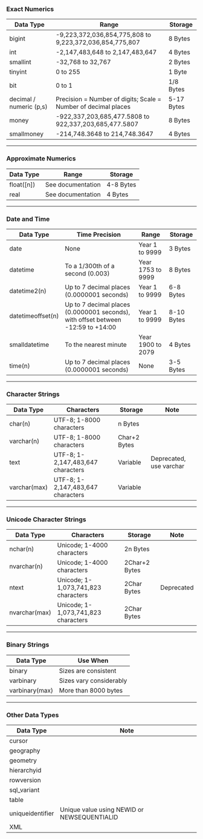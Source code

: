 ### Exact Numerics
| Data Type               | Range                                                          | Storage    |
|-------------------------|----------------------------------------------------------------|------------|
| bigint                  | -9,223,372,036,854,775,808 to 9,223,372,036,854,775,807        | 8 Bytes    |
| int                     | -2,147,483,648 to 2,147,483,647                                | 4 Bytes    |
| smallint                | -32,768 to 32,767                                              | 2 Bytes    |
| tinyint                 | 0 to 255                                                       | 1 Byte     |
| bit                     | 0 to 1                                                         | 1/8 Bytes  |
| decimal / numeric (p,s) | Precision = Number of digits; Scale = Number of decimal places | 5-17 Bytes |
| money                   | -922,337,203,685,477.5808 to 922,337,203,685,477.5807          | 8 Bytes    |
| smallmoney              | -214,748.3648 to 214,748.3647                                  | 4 Bytes    |

-----

### Approximate Numerics
| Data Type  | Range             | Storage   |
|------------|-------------------|-----------|
| float([n]) | See documentation | 4-8 Bytes |
| real       | See documentation | 4 Bytes   |

-----

### Date and Time
| Data Type         | Time Precision                                                                           | Range                                                       | Storage    |
|-------------------|------------------------------------------------------------------------------------------|-------------------------------------------------------------|------------|
| date              | None                                                                                     | Year 1 to 9999                                              | 3 Bytes    |
| datetime          | To a 1/300th of a second (0.003)                                                         | Year 1753 to 9999                                           | 8 Bytes    |
| datetime2(n)      | Up to 7 decimal places (0.0000001 seconds)                                               | Year 1 to 9999                                              | 6-8 Bytes  |
| datetimeoffset(n) | Up to 7 decimal places (0.0000001 seconds), with offset between -12:59 to +14:00         | Year 1 to 9999                                              | 8-10 Bytes |
| smalldatetime     | To the nearest minute                                                                    | Year 1900 to 2079                                           | 4 Bytes    |
| time(n)           | Up to 7 decimal places (0.0000001 seconds)                                               | None                                                        | 3-5 Bytes  |

-----

### Character Strings

| Data Type    | Characters                        | Storage      | Note                    |
|--------------|-----------------------------------|--------------|-------------------------|
| char(n)      | UTF-8; 1-8000 characters          | n Bytes      |                         |
| varchar(n)   | UTF-8; 1-8000 characters          | Char+2 Bytes |                         |
| text         | UTF-8; 1-2,147,483,647 characters | Variable     | Deprecated, use varchar |
| varchar(max) | UTF-8; 1-2,147,483,647 characters | Variable     |                         |

-----

### Unicode Character Strings

| Data Type     | Characters                              | Storage       | Note                         |
|---------------|-----------------------------------------|---------------|------------------------------|
| nchar(n)      | Unicode; 1-4000 characters              | 2n Bytes      |                              |
| nvarchar(n)   | Unicode; 1-4000 characters              | 2Char+2 Bytes |                              |
| ntext         | Unicode; 1-1,073,741,823 characters     | 2Char Bytes   | Deprecated                   |
| nvarchar(max) | Unicode; 1-1,073,741,823 characters     | 2Char Bytes   |                              |

-----

### Binary Strings
| Data Type      | Use When                |
|----------------|-------------------------|
| binary         | Sizes are consistent    |
| varbinary      | Sizes vary considerably |
| varbinary(max) | More than 8000 bytes    |

-----

### Other Data Types
| Data Type        | Note                                        |
|------------------|---------------------------------------------|
| cursor           |                                             |
| geography        |                                             |
| geometry         |                                             |
| hierarchyid      |                                             |
| rowversion       |                                             |
| sql_variant      |                                             |
| table            |                                             |
| uniqueidentifier | Unique value using NEWID or NEWSEQUENTIALID |
| XML              |                                             |
